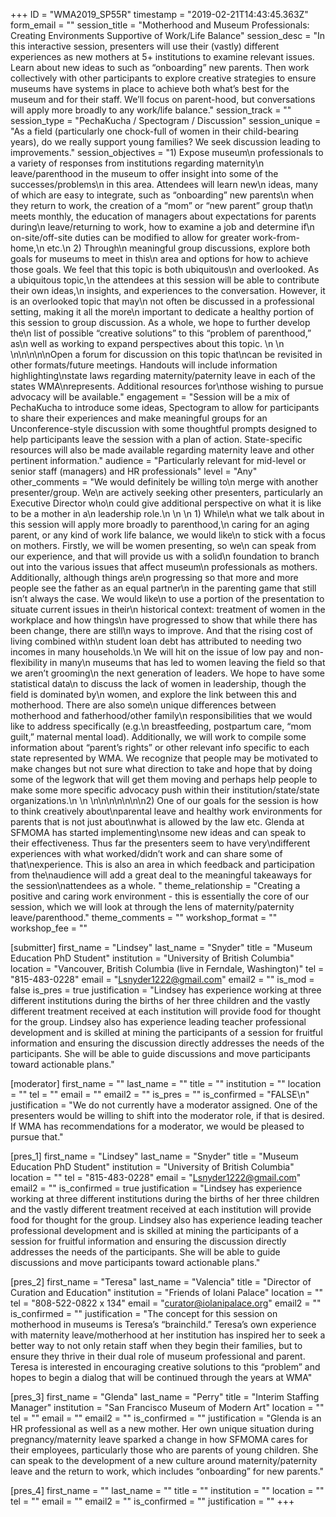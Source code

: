 +++
ID = "WMA2019_SP55R"
timestamp = "2019-02-21T14:43:45.363Z"
form_email = ""
session_title = "Motherhood and Museum Professionals: Creating Environments Supportive of Work/Life Balance"
session_desc = "In this interactive session, presenters will use their (vastly) different experiences as new mothers at 5+ institutions to examine relevant issues. Learn about new ideas to such as “onboarding” new parents. Then work collectively with other participants to explore creative strategies to ensure museums have systems in place to achieve both what’s best for the museum and for their staff. We’ll focus on parent-hood, but conversations will apply more broadly to any work/life balance."
session_track = ""
session_type = "PechaKucha / Spectogram / Discussion"
session_unique = "As a field (particularly one chock-full of women in their child-bearing years), do we really support young families? We seek discussion leading to improvements."
session_objectives = "1)      Expose museum\n  professionals to a variety of responses from institutions regarding maternity\n  leave/parenthood in the museum to offer insight into some of the successes/problems\n  in this area.  Attendees will learn new\n  ideas, many of which are easy to integrate, such as “onboarding” new parents\n  when they return to work, the creation of a “mom” or “new parent” group that\n  meets monthly, the education of managers about expectations for parents during\n  leave/returning to work, how to examine a job and determine if\n  on-site/off-site duties can be modified to allow for greater work-from-home,\n  etc.\n  2)      Through\n  meaningful group discussions, explore both goals for museums to meet in this\n  area and options for how to achieve those goals.  We feel that this topic is both ubiquitous\n  and overlooked.  As a ubiquitous topic,\n  the attendees at this session will be able to contribute their own ideas,\n  insights, and experiences to the conversation.  However, it is an overlooked topic that may\n  not often be discussed in a professional setting, making it all the more\n  important to dedicate a healthy portion of this session to group discussion.  As a whole, we hope to further develop the\n  list of possible “creative solutions” to this “problem of parenthood,” as\n  well as working to expand perspectives about this topic.  \n  \n \n\n\n\n\nOpen a forum for discussion on this topic that\ncan be revisited in other formats/future meetings.  Handouts will include information highlighting\nstate laws regarding maternity/paternity leave in each of the states WMA\nrepresents.  Additional resources for\nthose wishing to pursue advocacy will be available."
engagement = "Session will be a mix of PechaKucha to introduce some ideas, Spectogram to allow for participants to share their experiences and make meaningful groups for an Unconference-style discussion with some thoughtful prompts designed to help participants leave the session with a plan of action. State-specific resources will also be made available regarding maternity leave and other pertinent information."
audience = "Particularly relevant for mid-level or senior staff (managers) and HR professionals"
level = "Any"
other_comments = "We would definitely be willing to\n  merge with another presenter/group.  We\n  are actively seeking other presenters, particularly an Executive Director who\n  could give additional perspective on what it is like to be a mother in a\n  leadership role.\n   \n   \n  1) While\n  what we talk about in this session will apply more broadly to parenthood,\n  caring for an aging parent, or any kind of work life balance, we would like\n  to stick with a focus on mothers. Firstly, we will be women presenting, so we\n  can speak from our experience, and that will provide us with a solid\n  foundation to branch out into the various issues that affect museum\n  professionals as mothers.  Additionally, although things are\n  progressing so that more and more people see the father as an equal partner\n  in the parenting game that still isn’t always the case.  We would like\n  to use a portion of the presentation to situate current issues in their\n  historical context: treatment of women in the workplace and how things\n  have progressed to show that while there has been change, there are still\n  ways to improve.  And that the rising cost of living combined with\n  student loan debt has attributed to needing two incomes in many households.\n   We will hit on the issue of low pay and non-flexibility in many\n  museums that has led to women leaving the field so that we aren’t grooming\n  the next generation of leaders.  We hope to have some statistical data\n  to discuss the lack of women in leadership, though the field is dominated by\n  women, and explore the link between this and motherhood. There are also some\n  unique differences between motherhood and fatherhood/other family\n  responsibilities that we would like to address specifically (e.g.\n  breastfeeding, postpartum care, “mom guilt,” maternal mental load). Additionally, we will work to compile some information about “parent’s rights” or other relevant info specific to each state represented by WMA. We recognize that people may be motivated to make changes but not sure what direction to take and hope that by doing some of the legwork that will get them moving and perhaps help people to make some more specific advocacy push within their institution/state/state organizations.\n  \n \n\n\n\n\n\n\n2) One of our goals for the session is how to think creatively about\nparental leave and healthy work environments for parents that is not just about\nwhat is allowed by the law etc.  Glenda at SFMOMA has started implementing\nsome new ideas and can speak to their effectiveness.  Thus far the presenters seem to have very\ndifferent experiences with what worked/didn’t work and can share some of that\nexperience. This is also an area in which feedback and participation from the\naudience will add a great deal to the meaningful takeaways for the session\nattendees as a whole. "
theme_relationship = "Creating a positive and caring work environment - this is essentially the core of our session, which we will look at through the lens of maternity/paternity leave/parenthood."
theme_comments = ""
workshop_format = ""
workshop_fee = ""

[submitter]
first_name = "Lindsey"
last_name = "Snyder"
title = "Museum Education PhD Student"
institution = "University of British Columbia"
location = "Vancouver, British Columbia (live in Ferndale, Washington)"
tel = "815-483-0228"
email = "Lsnyder1222@gmail.com"
email2 = ""
is_mod = false
is_pres = true
justification = "Lindsey has experience working at three different institutions during the births of her three children and the vastly different treatment received at each institution will provide food for thought for the group. Lindsey also has experience leading teacher professional development and is skilled at mining the participants of a session for fruitful information and ensuring the discussion directly addresses the needs of the participants. She will be able to guide discussions and move participants toward actionable plans."

[moderator]
first_name = ""
last_name = ""
title = ""
institution = ""
location = ""
tel = ""
email = ""
email2 = ""
is_pres = ""
is_confirmed = "FALSE\n"
justification = "We do not currently have a moderator assigned. One of the presenters would be willing to shift into the moderator role, if that is desired. If WMA has recommendations for a moderator, we would be pleased to pursue that."

[pres_1]
first_name = "Lindsey"
last_name = "Snyder"
title = "Museum Education PhD Student"
institution = "University of British Columbia"
location = ""
tel = "815-483-0228"
email = "Lsnyder1222@gmail.com"
email2 = ""
is_confirmed = true
justification = "Lindsey has experience working at three different institutions during the births of her three children and the vastly different treatment received at each institution will provide food for thought for the group. Lindsey also has experience leading teacher professional development and is skilled at mining the participants of a session for fruitful information and ensuring the discussion directly addresses the needs of the participants. She will be able to guide discussions and move participants toward actionable plans."

[pres_2]
first_name = "Teresa"
last_name = "Valencia"
title = "Director of Curation and Education"
institution = "Friends of Iolani Palace"
location = ""
tel = "808-522-0822 x 134"
email = "curator@iolanipalace.org"
email2 = ""
is_confirmed = ""
justification = "The concept for this session on motherhood in museums is Teresa’s “brainchild.” Teresa’s own experience with maternity leave/motherhood at her institution has inspired her to seek a better way to not only retain staff when they begin their families, but to ensure they thrive in their dual role of museum professional and parent. Teresa is interested in encouraging creative solutions to this “problem” and hopes to begin a dialog that will be continued through the years at WMA"

[pres_3]
first_name = "Glenda"
last_name = "Perry"
title = "Interim Staffing Manager"
institution = "San Francisco Museum of Modern Art"
location = ""
tel = ""
email = ""
email2 = ""
is_confirmed = ""
justification = "Glenda is an HR professional as well as a new mother. Her own unique situation during pregnancy/maternity leave sparked a change in how SFMOMA cares for their employees, particularly those who are parents of young children. She can speak to the development of a new culture around maternity/paternity leave and the return to work, which includes “onboarding” for new parents."

[pres_4]
first_name = ""
last_name = ""
title = ""
institution = ""
location = ""
tel = ""
email = ""
email2 = ""
is_confirmed = ""
justification = ""
+++
